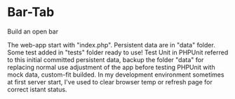 # Bar-Tab
Build an open bar

The web-app start with "index.php". Persistent data are in "data" folder. Some test added in "tests" folder ready to use!
Test Unit in PHPUnit referred to this initial committed persistent data, backup the folder "data" for replacing normal use adjustment of the app before testing PHPUnit with mock data, custom-fit builded.
In my development environment sometimes at first server start, I've used to clear browser temp or refresh page for correct istant status. 

